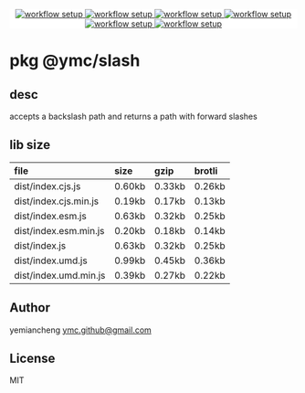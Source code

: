 <p align="center" style="background:white;">
<!-- github workflow stat:s -->
<!-- one line and center  -->
  <a href="https://github.com/YMC-GitHub">
    <img alt="workflow setup" src="https://img.shields.io/static/v1?label=pkg&message=done&color=ff69b4&style=flat-square" />
  </a>
  <a href="https://github.com/YMC-GitHub">
    <img alt="workflow setup" src="https://img.shields.io/static/v1?label=cod&message=done&color=ff69b4&style=flat-square" />
  </a>
    <a href="https://github.com/YMC-GitHub">
    <img alt="workflow setup" src="https://img.shields.io/static/v1?label=dep&message=done&color=ff69b4&style=flat-square" />
  </a>
  <a href="https://github.com/YMC-GitHub">
    <img alt="workflow setup" src="https://img.shields.io/static/v1?label=lin&message=passing&color=ff69b4&style=flat-square" />
  </a>
    <a href="https://github.com/YMC-GitHub">
    <img alt="workflow setup" src="https://img.shields.io/static/v1?label=tes&message=passing&color=ff69b4&style=flat-square" />
  </a>
      <a href="https://github.com/YMC-GitHub">
    <img alt="workflow setup" src="https://img.shields.io/static/v1?label=pro&message=done&color=ff69b4&style=flat-square" />
  </a>


  <!-- https://img.shields.io/badge/<LABEL>-<MESSAGE>-<COLOR> -->
  <!-- https://img.shields.io/static/v1?label=<LABEL>&message=<MESSAGE>&color=<COLOR> -->
<!-- github workflow stat:e -->
</p>

# pkg @ymc/slash

## desc
accepts a backslash path and returns a path with forward slashes

## lib size  
file | size | gzip | brotli
:---- | :---- | :---- | :----
dist/index.cjs.js | 0.60kb | 0.33kb | 0.26kb
dist/index.cjs.min.js | 0.19kb | 0.17kb | 0.13kb
dist/index.esm.js | 0.63kb | 0.32kb | 0.25kb
dist/index.esm.min.js | 0.20kb | 0.18kb | 0.14kb
dist/index.js | 0.63kb | 0.32kb | 0.25kb
dist/index.umd.js | 0.99kb | 0.45kb | 0.36kb
dist/index.umd.min.js | 0.39kb | 0.27kb | 0.22kb

## Author
yemiancheng <ymc.github@gmail.com>

## License
MIT